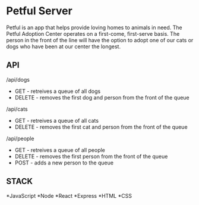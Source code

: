 # Petful Server

Petful is an app that helps provide loving homes to animals in need. The Petful Adoption Center operates on a first-come, first-serve basis. The person in the front of the line will have the option to adopt one of our cats or dogs who have been at our center the longest. 

## API

/api/dogs
- GET - retreives a queue of all dogs
- DELETE - removes the first dog and person from the front of the queue

/api/cats
- GET - retreives a queue of all cats
- DELETE - removes the first cat and person from the front of the queue

/api/people
- GET - retreives a queue of all people
- DELETE - removes the first person from the front of the queue
- POST - adds a new person to the queue

## STACK

*JavaScript
*Node
*React
*Express
*HTML
*CSS
